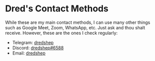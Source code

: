 # Dred's Contact Methods

While these are my main contact methods, I can use many other things such as Google Meet, Zoom, WhatsApp, etc. Just ask and thou shalt receive. However, these are the ones I check regularly:

- Telegram: [dredshep](https://t.me/dredshep)
- Discord: [dredshep#6588](https://discordapp.com/users/dredshep#6588)
- Email: [dredshep](dred@dred.sh)
